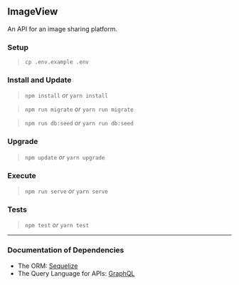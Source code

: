 ## ImageView

An API for an image sharing platform.

### Setup

> `cp .env.example .env`

### Install and Update

> `npm install` *or* `yarn install`

> `npm run migrate` *or* `yarn run migrate`

> `npm run db:seed` *or* `yarn run db:seed`

### Upgrade

> `npm update` *or* `yarn upgrade`

### Execute

> `npm run serve` *or* `yarn serve`

### Tests

> `npm test` *or* `yarn test`

---

### Documentation of Dependencies

- The ORM: [Sequelize](http://docs.sequelizejs.com)
- The Query Language for APIs: [GraphQL](https://www.apollographql.com/docs/graphql-tools)